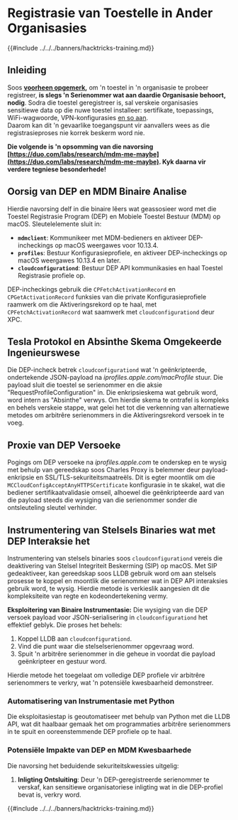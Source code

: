 # Registrasie van Toestelle in Ander Organisasies

{{#include ../../../banners/hacktricks-training.md}}

## Inleiding

Soos [**voorheen opgemerk**](#what-is-mdm-mobile-device-management)**,** om 'n toestel in 'n organisasie te probeer registreer, **is slegs 'n Serienommer wat aan daardie Organisasie behoort, nodig**. Sodra die toestel geregistreer is, sal verskeie organisasies sensitiewe data op die nuwe toestel installeer: sertifikate, toepassings, WiFi-wagwoorde, VPN-konfigurasies [en so aan](https://developer.apple.com/enterprise/documentation/Configuration-Profile-Reference.pdf).\
Daarom kan dit 'n gevaarlike toegangspunt vir aanvallers wees as die registrasieproses nie korrek beskerm word nie.

**Die volgende is 'n opsomming van die navorsing [https://duo.com/labs/research/mdm-me-maybe](https://duo.com/labs/research/mdm-me-maybe). Kyk daarna vir verdere tegniese besonderhede!**

## Oorsig van DEP en MDM Binaire Analise

Hierdie navorsing delf in die binaire lêers wat geassosieer word met die Toestel Registrasie Program (DEP) en Mobiele Toestel Bestuur (MDM) op macOS. Sleutelelemente sluit in:

- **`mdmclient`**: Kommunikeer met MDM-bedieners en aktiveer DEP-incheckings op macOS weergawes voor 10.13.4.
- **`profiles`**: Bestuur Konfigurasieprofiele, en aktiveer DEP-incheckings op macOS weergawes 10.13.4 en later.
- **`cloudconfigurationd`**: Bestuur DEP API kommunikasies en haal Toestel Registrasie profiele op.

DEP-incheckings gebruik die `CPFetchActivationRecord` en `CPGetActivationRecord` funksies van die private Konfigurasieprofiele raamwerk om die Aktiveringsrekord op te haal, met `CPFetchActivationRecord` wat saamwerk met `cloudconfigurationd` deur XPC.

## Tesla Protokol en Absinthe Skema Omgekeerde Ingenieurswese

Die DEP-incheck betrek `cloudconfigurationd` wat 'n geënkripteerde, ondertekende JSON-payload na _iprofiles.apple.com/macProfile_ stuur. Die payload sluit die toestel se serienommer en die aksie "RequestProfileConfiguration" in. Die enkripsieskema wat gebruik word, word intern as "Absinthe" verwys. Om hierdie skema te ontrafel is kompleks en behels verskeie stappe, wat gelei het tot die verkenning van alternatiewe metodes om arbitrêre serienommers in die Aktiveringsrekord versoek in te voeg.

## Proxie van DEP Versoeke

Pogings om DEP versoeke na _iprofiles.apple.com_ te onderskep en te wysig met behulp van gereedskap soos Charles Proxy is belemmer deur payload-enkripsie en SSL/TLS-sekuriteitsmaatreëls. Dit is egter moontlik om die `MCCloudConfigAcceptAnyHTTPSCertificate` konfigurasie in te skakel, wat die bediener sertifikaatvalidasie omseil, alhoewel die geënkripteerde aard van die payload steeds die wysiging van die serienommer sonder die ontsleuteling sleutel verhinder.

## Instrumentering van Stelsels Binaries wat met DEP Interaksie het

Instrumentering van stelsels binaries soos `cloudconfigurationd` vereis die deaktivering van Stelsel Integriteit Beskerming (SIP) op macOS. Met SIP gedeaktiveer, kan gereedskap soos LLDB gebruik word om aan stelsels prosesse te koppel en moontlik die serienommer wat in DEP API interaksies gebruik word, te wysig. Hierdie metode is verkieslik aangesien dit die kompleksiteite van regte en kodeondertekening vermy.

**Eksploitering van Binaire Instrumentasie:**
Die wysiging van die DEP versoek payload voor JSON-serialisering in `cloudconfigurationd` het effektief geblyk. Die proses het behels:

1. Koppel LLDB aan `cloudconfigurationd`.
2. Vind die punt waar die stelselserienommer opgevraag word.
3. Spuit 'n arbitrêre serienommer in die geheue in voordat die payload geënkripteer en gestuur word.

Hierdie metode het toegelaat om volledige DEP profiele vir arbitrêre serienommers te verkry, wat 'n potensiële kwesbaarheid demonstreer.

### Automatisering van Instrumentasie met Python

Die eksploitasiestap is geoutomatiseer met behulp van Python met die LLDB API, wat dit haalbaar gemaak het om programmaties arbitrêre serienommers in te spuit en ooreenstemmende DEP profiele op te haal.

### Potensiële Impakte van DEP en MDM Kwesbaarhede

Die navorsing het beduidende sekuriteitskwessies uitgelig:

1. **Inligting Ontsluiting**: Deur 'n DEP-geregistreerde serienommer te verskaf, kan sensitiewe organisatoriese inligting wat in die DEP-profiel bevat is, verkry word.

{{#include ../../../banners/hacktricks-training.md}}

